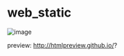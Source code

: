 # web_static

![image](https://user-images.githubusercontent.com/110167699/226161878-60e5f3cd-b5fe-4087-ac13-fd75155c293a.png)


preview:  http://htmlpreview.github.io/?
